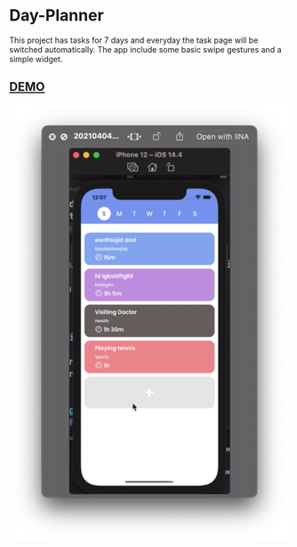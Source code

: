 # Day-Planner
This project has tasks for 7 days and everyday the task page will be switched automatically. The app include some basic swipe gestures and a simple widget.


## [DEMO](https://www.youtube.com/watch?v=Lk2TXxJ44co)
[![Day Planner Demo](/Images/demo.png)](https://www.youtube.com/watch?v=Lk2TXxJ44co)
